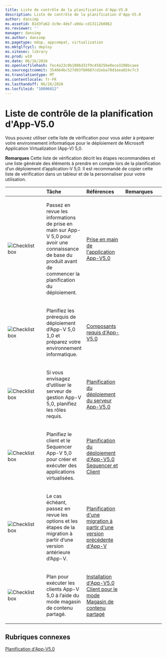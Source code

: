 ```yaml
---
title: Liste de contrôle de la planification d'App-V5.0
description: Liste de contrôle de la planification d'App-V5.0
author: dansimp
ms.assetid: 81d3fa62-3c9e-4de7-a9da-cd13112b0862
ms.reviewer: ''
manager: dansimp
ms.author: dansimp
ms.pagetype: mdop, appcompat, virtualization
ms.mktglfcycl: deploy
ms.sitesec: library
ms.prod: w10
ms.date: 06/16/2016
ms.openlocfilehash: fec4a23c0b1086d32f9c458256e0ece3208bcaee
ms.sourcegitcommit: 354664bc527d93f80687cd2eba70d1eea024c7c3
ms.translationtype: MT
ms.contentlocale: fr-FR
ms.lasthandoff: 06/26/2020
ms.locfileid: "10806012"
---
```

# Liste de contrôle de la planification d'App-V5.0


Vous pouvez utiliser cette liste de vérification pour vous aider à préparer votre environnement informatique pour le déploiement de Microsoft Application Virtualization (App-V) 5,0.

**Remarques**  Cette liste de vérification décrit les étapes recommandées et une liste générale des éléments à prendre en compte lors de la planification d’un déploiement d’application-V 5,0. Il est recommandé de copier cette liste de vérification dans un tableur et de la personnaliser pour votre utilisation.

 

<table>
<colgroup>
<col width="25%" />
<col width="25%" />
<col width="25%" />
<col width="25%" />
</colgroup>
<thead>
<tr class="header">
<th align="left"></th>
<th align="left">Tâche</th>
<th align="left">Références</th>
<th align="left">Remarques</th>
</tr>
</thead>
<tbody>
<tr class="odd">
<td align="left"><img src="images/checklistbox.gif" alt="Checklist box" /></td>
<td align="left"><p>Passez en revue les informations de prise en main sur App-V 5,0 pour avoir une connaissance de base du produit avant de commencer la planification du déploiement.</p></td>
<td align="left"><p><a href="getting-started-with-app-v-50--rtm.md" data-raw-source="[Getting Started with App-V 5.0](getting-started-with-app-v-50--rtm.md)">Prise en main de l'application App-V5.0</a></p></td>
<td align="left"><p></p></td>
</tr>
<tr class="even">
<td align="left"><img src="images/checklistbox.gif" alt="Checklist box" /></td>
<td align="left"><p>Planifiez les prérequis de déploiement d’App-V 5,0 1,0 et préparez votre environnement informatique.</p></td>
<td align="left"><p><a href="app-v-50-prerequisites.md" data-raw-source="[App-V 5.0 Prerequisites](app-v-50-prerequisites.md)">Composants requis d'App-V5.0</a></p></td>
<td align="left"><p></p></td>
</tr>
<tr class="odd">
<td align="left"><img src="images/checklistbox.gif" alt="Checklist box" /></td>
<td align="left"><p>Si vous envisagez d’utiliser le serveur de gestion App-V 5,0, planifiez les rôles requis.</p></td>
<td align="left"><p><a href="planning-for-the-app-v-50-server-deployment.md" data-raw-source="[Planning for the App-V 5.0 Server Deployment](planning-for-the-app-v-50-server-deployment.md)">Planification du déploiement du serveur App-V5.0</a></p></td>
<td align="left"><p></p></td>
</tr>
<tr class="even">
<td align="left"><img src="images/checklistbox.gif" alt="Checklist box" /></td>
<td align="left"><p>Planifiez le client et le Sequencer App-V 5,0 pour créer et exécuter des applications virtualisées.</p></td>
<td align="left"><p><a href="planning-for-the-app-v-50-sequencer-and-client-deployment.md" data-raw-source="[Planning for the App-V 5.0 Sequencer and Client Deployment](planning-for-the-app-v-50-sequencer-and-client-deployment.md)">Planification du déploiement d'App-V5.0 Sequencer et Client</a></p></td>
<td align="left"><p></p></td>
</tr>
<tr class="odd">
<td align="left"><img src="images/checklistbox.gif" alt="Checklist box" /></td>
<td align="left"><p>Le cas échéant, passez en revue les options et les étapes de la migration à partir d’une version antérieure d’App-V.</p></td>
<td align="left"><p><a href="planning-for-migrating-from-a-previous-version-of-app-v.md" data-raw-source="[Planning for Migrating from a Previous Version of App-V](planning-for-migrating-from-a-previous-version-of-app-v.md)">Planification d'une migration à partir d'une version précédente d'App-V</a></p></td>
<td align="left"><p></p></td>
</tr>
<tr class="even">
<td align="left"><img src="images/checklistbox.gif" alt="Checklist box" /></td>
<td align="left"><p>Plan pour exécuter les clients App-V 5,0 à l’aide du mode magasin de contenu partagé.</p></td>
<td align="left"><p><a href="how-to-install-the-app-v-50-client-for-shared-content-store-mode.md" data-raw-source="[How to Install the App-V 5.0 Client for Shared Content Store Mode](how-to-install-the-app-v-50-client-for-shared-content-store-mode.md)">Installation d'App-V5.0 Client pour le mode Magasin de contenu partagé</a></p></td>
<td align="left"><p></p></td>
</tr>
</tbody>
</table>

 






## Rubriques connexes


[Planification d'App-V5.0](planning-for-app-v-50-rc.md)

 

 





